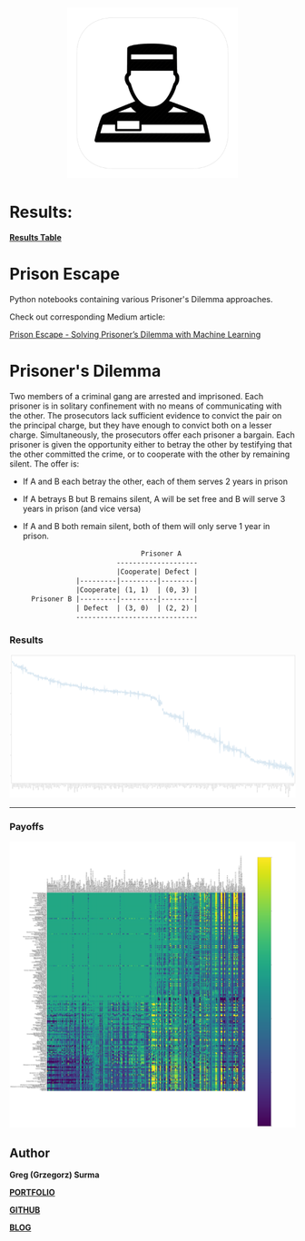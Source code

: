 <h3 align="center">
  <img src="assets/prison_escape_icon_web.png" width="300">
</h3>

# Results:

[**Results Table**](https://c7x43t.github.io/prison_escape/display_results/)

# Prison Escape

Python notebooks containing various Prisoner's Dilemma approaches.

Check out corresponding Medium article:

[Prison Escape - Solving Prisoner’s Dilemma with Machine Learning](https://towardsdatascience.com/prison-escape-solving-prisoners-dilemma-with-machine-learning-c194600b0b71)

# Prisoner's Dilemma

Two members of a criminal gang are arrested and imprisoned. Each prisoner is in solitary confinement with no means of communicating with the other. The prosecutors lack sufficient evidence to convict the pair on the principal charge, but they have enough to convict both on a lesser charge. Simultaneously, the prosecutors offer each prisoner a bargain. Each prisoner is given the opportunity either to betray the other by testifying that the other committed the crime, or to cooperate with the other by remaining silent. The offer is:

* If A and B each betray the other, each of them serves 2 years in prison
* If A betrays B but B remains silent, A will be set free and B will serve 3 years in prison (and vice versa)
* If A and B both remain silent, both of them will only serve 1 year in prison.


	
	                               Prisoner A
	                         --------------------     
	                         |Cooperate| Defect |    
	               |---------|---------|--------|
	               |Cooperate| (1, 1)  | (0, 3) |
	    Prisoner B |---------|---------|--------|
	               | Defect  | (3, 0)  | (2, 2) |
	               ------------------------------
           


### Results

<img src="output/tournament_results.png">

---

### Payoffs

<img src="output/tournament_payoffs.png">

## Author

**Greg (Grzegorz) Surma**

[**PORTFOLIO**](https://gsurma.github.io)

[**GITHUB**](https://github.com/gsurma)

[**BLOG**](https://medium.com/@gsurma)

